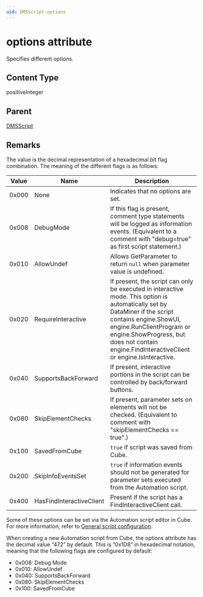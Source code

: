 ```yaml
---
uid: DMSScript-options
---
```


# options attribute

Specifies different options.

## Content Type

positiveInteger

## Parent

[DMSScript](xref:DMSScript)

## Remarks

The value is the decimal representation of a hexadecimal bit flag combination. The meaning of the different flags is as follows:

|Value  |Name  |Description  |
|---------|---------|---------|
|0x000     |None         |Indicates that no options are set.         |
|0x008     |DebugMode         |If this flag is present, comment type statements will be logged as information events. (Equivalent to a comment with "debug=true" as first script statement.)         |
|0x010     |AllowUndef         |Allows GetParameter to return `null` when parameter value is undefined.         |
|0x020     |RequireInteractive         |If present, the script can only be executed in interactive mode. This option is automatically set by DataMiner if the script contains engine.ShowUI, engine.RunClientProgram or engine.ShowProgress, but does not contain engine.FindInteractiveClient or engine.IsInteractive.          |
|0x040     |SupportsBackForward         |If present, interactive portions in the script can be controlled by back/forward buttons.         |
|0x080     |SkipElementChecks         |If present, parameter sets on elements will not be checked. (Equivalent to comment with "skipElementChecks == true".)         |
|0x100     |SavedFromCube         |`true` if script was saved from Cube.        |
|0x200     |SkipInfoEventsSet         |`true` if information events should not be generated for parameter sets executed from the Automation script.         |
|0x400     |HasFindInteractiveClient         |Present if the script has a FindInteractiveClient call.         |

Some of these options can be set via the Automation script editor in Cube. For more information, refer to [General script configuration](xref:General_script_configuration).

When creating a new Automation script from Cube, the options attribute has the decimal value “472” by default. This is “0x1D8” in hexadecimal notation, meaning that the following flags are configured by default:

- 0x008: Debug Mode
- 0x010: AllowUndef
- 0x040: SupportsBackForward
- 0x080: SkipElementChecks
- 0x100: SavedFromCube
